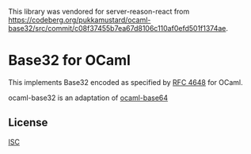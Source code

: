 This library was vendored for server-reason-react from https://codeberg.org/pukkamustard/ocaml-base32/src/commit/c08f37455b7ea67d8106c110af0efd501f1374ae.

# Base32 for OCaml

This implements Base32 encoded as specified by [RFC 4648](https://tools.ietf.org/html/rfc4648) for OCaml.

ocaml-base32 is an adaptation of [ocaml-base64](https://github.com/mirage/ocaml-base64)

## License

[ISC](./LICENSES/ISC.txt)
